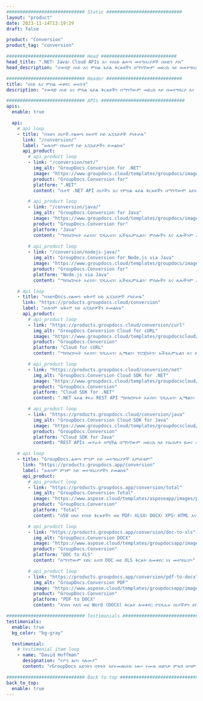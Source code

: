 ```yaml
---
############################# Static ############################
layout: "product"
date: 2023-11-14T13:19:29
draft: false

product: "Conversion"
product_tag: "conversion"

############################# Head ############################
head_title: ".NET፣ Java፣ Cloud APIs እና የሰነድ ልወጣ መተግበሪያዎች በቡድን ዶክ"
head_description: "ተወዳጅ ሰነድ እና ምስል ፋይል ቅርጸቶችን በማንኛውም መድረክ ላይ በመተግበሪያ እና በኤፒአይ ላይ የተመሰረቱ መፍትሄዎችን ይለውጡ።"

############################# Header ############################
title: "ሰነድ እና ምስል መቀየር መፍትሄ"
description: "ተወዳጅ ሰነድ እና ምስል ፋይል ቅርጸቶችን በማንኛውም መድረክ ላይ በመተግበሪያ እና በኤፒአይ ላይ የተመሰረቱ መፍትሄዎችን ይለውጡ።"

############################# APIs ###############################
apis:
  enable: true

  api:
    # api loop
    - title: "የቡድን ሰነዶች.የልወጣ ከፍተኛ ኮድ ኤፒአይዎች ያካትታሉ"
      link: "/conversion/"
      label: "ሁሉንም የከፍተኛ ኮድ ኤፒአይዎችን ይመልከቱ"
      api_product:
        # api_product loop
        - link: "/conversion/net/"
          img_alt: "GroupDocs.Conversion for .NET"
          image: "https://www.groupdocs.cloud/templates/groupdocs/images/product-logos/groupdocs-conversion-net.png"
          product: "GroupDocs.Conversion for"
          platform: ".NET"
          content: "ቤተኛ .NET API ሰነዶችን እና የምስል ፋይል ቅርጸቶችን በማንኛውም አይነት የ NET መተግበሪያ በትክክል ለመለወጥ። በሚቀየርበት ጊዜ የምስል የውሃ ምልክቶችን ማከልን ይደግፋል።"

        # api_product loop
        - link: "/conversion/java/"
          img_alt: "GroupDocs.Conversion for Java"
          image: "https://www.groupdocs.cloud/templates/groupdocs/images/product-logos/groupdocs-conversion-java.png"
          product: "GroupDocs.Conversion for"
          platform: "Java"
          content: "ማይክሮሶፍት ኦፊስን፣ ​​ፒዲኤፍን፣ ኤችቲኤምኤልን፣ ምስሎችን እና ሌሎችንም ጨምሮ በሁሉም የኢንዱስትሪ ደረጃ የሰነድ ቅርጸቶች መካከል በቀላሉ ለመቀየር የጃቫ መተግበሪያዎችዎን ያንቁ።"
          
        # api_product loop
        - link: "/conversion/nodejs-java/"
          img_alt: "GroupDocs.Conversion for Node.js via Java"
          image: "https://www.groupdocs.cloud/templates/groupdocs/images/product-logos/groupdocs-conversion-nodejs-java.png"
          product: "GroupDocs.Conversion for"
          platform: "Node.js via Java"
          content: "ማይክሮሶፍት ኦፊስን፣ ​​ፒዲኤፍን፣ ኤችቲኤምኤልን፣ ምስሎችን እና ሌሎችንም ጨምሮ በሁሉም የኢንዱስትሪ ደረጃ የሰነድ ቅርጸቶች መካከል በቀላሉ ለመቀየር የጃቫ ስክሪፕት መተግበሪያዎችዎን ያንቁ።"

    # api loop
    - title: "የቡድንDocs.የልወጣ ዝቅተኛ ኮድ ኤፒአይዎች ያካትታሉ"
      link: "https://products.groupdocs.cloud/conversion"
      label: "ሁሉንም ዝቅተኛ ኮድ ኤፒአይዎችን ይመልከቱ"
      api_product:
        # api_product loop
        - link: "https://products.groupdocs.cloud/conversion/curl"
          img_alt: "GroupDocs.Conversion Cloud for cURL"
          image: "https://www.groupdocs.cloud/templates/groupdocscloud/images/sdk/272x272/groupdocs_conversion-for-curl.png"
          product: "GroupDocs.Conversion"
          platform: "Cloud for cURL"
          content: "ማይክሮሶፍት ኦፊስን፣ ​​ፒዲኤፍን፣ ኢሜልን፣ ፕሮጄክትን፣ ኤችቲኤምኤልን እና ሌሎች በመተግበሪያዎችዎ ውስጥ ያሉ የተለመዱ የፋይል ቅርጸቶችን በቀላሉ ለመቀየር ከURL RESTful ፋይል ልወጣ ኤፒአይ ጋር ይስሩ።"

        # api_product loop
        - link: "https://products.groupdocs.cloud/conversion/net"
          img_alt: "GroupDocs.Conversion Cloud SDK for .NET"
          image: "https://www.groupdocs.cloud/templates/groupdocscloud/images/sdk/272x272/groupdocs_conversion-for-net.png"
          product: "GroupDocs.Conversion"
          platform: "Cloud SDK for .NET"
          content: ".NET ፋይል ቅየራ REST API ማይክሮሶፍት ኦፊስን፣ ​​ፒዲኤፍን፣ ኢሜልን፣ ፕሮጄክትን፣ ኤችቲኤምኤልን እና ሌሎች የተለመዱ የፋይል ቅርጸቶችን በማንኛውም መድረክ ላይ ክላውድ ኤስዲኬን በመጠቀም በቀላሉ ለመቀየር።"

        # api_product loop
        - link: "https://products.groupdocs.cloud/conversion/java"
          img_alt: "GroupDocs.Conversion Cloud SDK for Java"
          image: "https://www.groupdocs.cloud/templates/groupdocscloud/images/sdk/272x272/groupdocs_conversion-for-java.png"
          product: "GroupDocs.Conversion"
          platform: "Cloud SDK for Java"
          content: "REST APIs መጥራት በሚችል በማንኛውም መድረክ ላይ የእርስዎን ደመና ላይ የተመሰረቱ የጃቫ መተግበሪያዎችን በላቁ ሰነዶች የመቀየር ባህሪያት ያበለጽጉ።"

    # api loop
    - title: "GroupDocs.ልወጣ ምንም ኮድ መተግበሪያዎች አያካትቱም"
      link: "https://products.groupdocs.app/conversion"
      label: "ሁሉንም ምንም ኮድ መተግበሪያዎችን ይመልከቱ"
      api_product:
        # api_product loop
        - link: "https://products.groupdocs.app/conversion/total"
          img_alt: "GroupDocs.Conversion Total"
          image: "https://www.aspose.cloud/templates/asposeapp/images/products/logo/aspose_conversion-app.png"
          product: "GroupDocs.Conversion"
          platform: "Total"
          content: "ከ50 በላይ የሰነድ ቅርጸቶችን ወደ PDF፣ XLSX፣ DOCX፣ XPS፣ HTML እና ሌሎችም ቀይር።"

        # api_product loop
        - link: "https://products.groupdocs.app/conversion/doc-to-xls"
          img_alt: "GroupDocs.Conversion DOCX"
          image: "https://www.aspose.cloud/templates/groupdocsapp/images/products/logo/groupdocs_words-app.png"
          product: "GroupDocs.Conversion"
          platform: "DOC to XLS"
          content: "ከማንኛውም የድር አሳሽ DOC ወደ XLS ቅርጸት ለመቀየር ነፃ መተግበሪያ።"

        # api_product loop
        - link: "https://products.groupdocs.app/conversion/pdf-to-docx"
          img_alt: "GroupDocs.Conversion PDF"
          image: "https://www.aspose.cloud/templates/groupdocsapp/images/products/logo/groupdocs_pdf-app.png"
          product: "GroupDocs.Conversion"
          platform: "PDF to DOCX"
          content: "እንከን የለሽ ወደ Word (DOCX) ቅርጸት ለመቀየር የፒዲኤፍ ሰነዶችዎን ይስቀሉ።"

############################# Testimonials ###############################
testimonials:
  enable: true
  bg_color: "bg-gray"

  testimonial:
    # testimonial item loop
    - name: "David Hoffman"
      designation: "የሥነ ልቦና ባለሙያ"
      content: "የGroupDocs እድገትን በጉጉት እየተመለከትኩ ነው። የሙሉ ቡድንዎ ምላሽ በጣም ረድቶኛል፣ በGroupDocs ላይ ከአንድ ሰው ጋር ስነጋገር አንድ ሰው እየሰማ እንደሆነ እና ነገሮችን እየፈፀመ መሆኑን ዋስትና እሰጣለሁ።"

############################# Back to top ###############################
back_to_top:
  enable: true
---
```

